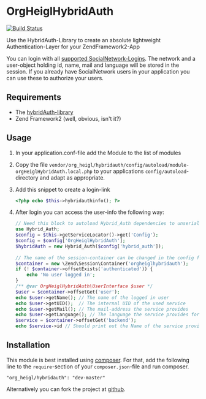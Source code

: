 # OrgHeiglHybridAuth

[![Build Status](https://travis-ci.org/heiglandreas/HybridAuth.png?branch=master)](https://travis-ci.org/heiglandreas/HybridAuth)

Use the HybridAuth-Library to create an absolute lightweight Authentication-Layer
for your ZendFramework2-App

You can login with all [supported SocialNetwork-Logins](http://hybridauth.sourceforge.net/userguide.html).
The network and a user-object holding id, name, mail and language will be stored in the session. If you already have
SocialNetwork users in your application you can use these to authorize your users.

## Requirements

* The [hybridAuth-library](http://hybridauth.sourceforge.net)
* Zend Framework2 (well, obvious, isn't it?)

## Usage

1. In your application.conf-file add the Module to the list of modules
2. Copy the file ```vendor/org_heigl/hybridauth/config/autoload/module-orgHeiglHybridAuth.local.php``` to your
    applications ```config/autoload```-directory and adapt as appropriate.
3. Add this snippet to create a login-link

    ```php
    <?php echo $this->hybridauthinfo(); ?>
    ```

4. After login you can access the user-info the following way:

    ```php
    // Need this block to autoload Hybrid_Auth dependencies to unserialize object stored in session
    use Hybrid_Auth;
    $config = $this->getServiceLocator()->get('Config');
    $config = $config['OrgHeiglHybridAuth'];
    $hybridAuth = new Hybrid_Auth($config['hybrid_auth']);
        
    // The name of the session-container can be changed in the config file!
    $container = new \Zend\Session\Container('orgheiglhybridauth');
    if (! $container->offsetExists('authenticated')) {
        echo 'No user logged in';
    }
    /** @var OrgHeiglHybridAuth\UserInterface $user */
    $user = $container->offsetGet('user');
    echo $user->getName(); // The name of the logged in user
    echo $user->getUID();  // The internal UID of the used service
    echo $user->getMail(); // The mail-address the service provides
    echo $user->getLanguage(); // The language the service provides for the user
    $service = $container->offsetGet('backend');
    echo $service->id // Should print out the Name of the service provider.
    ```

## Installation

This module is best installed using [composer](http://packagist.org/packages/org_heigl/hybridauth). For that, add the
following line to the ```require```-section of your ```composer.json```-file and run composer.

    "org_heigl/hybridauth": "dev-master"

Alternatively you can fork the project at [github](https://github.com/heiglandreas/OrgHeiglHybridAuth).
